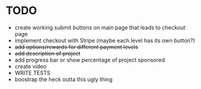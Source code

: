 TODO
====

* create working submit buttons on main page that leads to checkout page
* implement checkout with Stripe (maybe each level has its own button?)
* ~~add options/rewards for different payment levels~~
* ~~add description of project~~
* add progress bar or show percentage of project sponsored
* create video
* WRITE TESTS
* boostrap the heck outta this ugly thing